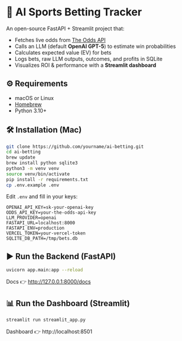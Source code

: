 # 🏈 AI Sports Betting Tracker

An open-source FastAPI + Streamlit project that:
- Fetches live odds from [The Odds API](https://the-odds-api.com/sports-odds-data/)
- Calls an LLM (default **OpenAI GPT-5**) to estimate win probabilities
- Calculates expected value (EV) for bets
- Logs bets, raw LLM outputs, outcomes, and profits in SQLite
- Visualizes ROI & performance with a **Streamlit dashboard**

## ⚙️ Requirements
- macOS or Linux
- [Homebrew](https://brew.sh/)
- Python 3.10+

## 🛠 Installation (Mac)
```bash
git clone https://github.com/yourname/ai-betting.git
cd ai-betting
brew update
brew install python sqlite3
python3 -m venv venv
source venv/bin/activate
pip install -r requirements.txt
cp .env.example .env
```

Edit `.env` and fill in your keys:
```env
OPENAI_API_KEY=sk-your-openai-key
ODDS_API_KEY=your-the-odds-api-key
LLM_PROVIDER=openai
FASTAPI_URL=localhost:8000
FASTAPI_ENV=production
VERCEL_TOKEN=your-vercel-token
SQLITE_DB_PATH=/tmp/bets.db
```

## ▶️ Run the Backend (FastAPI)
```bash
uvicorn app.main:app --reload
```
Docs 👉 http://127.0.0.1:8000/docs

## 📊 Run the Dashboard (Streamlit)
```bash
streamlit run streamlit_app.py
```
Dashboard 👉 http://localhost:8501
